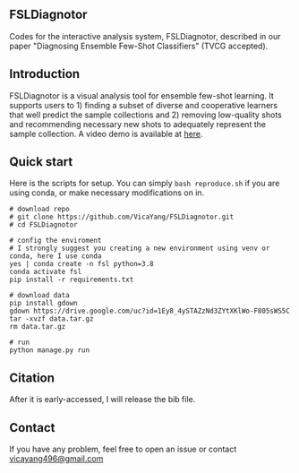 ## FSLDiagnotor

Codes for the interactive analysis system, FSLDiagnotor, described in our paper "Diagnosing Ensemble Few-Shot Classifiers" (TVCG accepted).

## Introduction

FSLDiagnotor is a visual analysis tool for ensemble few-shot learning. It supports users to 1) finding a subset of diverse and cooperative learners that well predict the sample collections and 2) removing low-quality shots and recommending necessary new shots to adequately represent the sample collection. A video demo is available at [here](https://repo.vicayang.cc/Diagnosing_Ensemble_Few_Shot_Classifiers/video.html).

## Quick start

Here is the scripts for setup. You can simply `bash reproduce.sh` if you are using conda, or make necessary modifications on in.

```{bash}
# download repo
# git clone https://github.com/VicaYang/FSLDiagnotor.git
# cd FSLDiagnotor

# config the enviroment
# I strongly suggest you creating a new environment using venv or conda, here I use conda
yes | conda create -n fsl python=3.8
conda activate fsl
pip install -r requirements.txt

# download data
pip install gdown
gdown https://drive.google.com/uc?id=1Ey8_4ySTAZzNd3ZYtXKlWo-F805sWS5C
tar -xvzf data.tar.gz
rm data.tar.gz

# run
python manage.py run
```

## Citation

After it is early-accessed, I will release the bib file.

## Contact

If you have any problem, feel free to open an issue or contact vicayang496@gmail.com